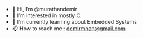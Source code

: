 - 👋 Hi, I’m @murathandemir
- 👀 I’m interested in mostly C.
- 🌱 I’m currently learning about Embedded Systems
- 📫 How to reach me : demirmhan@gmail.com

<!---
murathandemir/murathandemir is a ✨ special ✨ repository because its `README.md` (this file) appears on your GitHub profile.
You can click the Preview link to take a look at your changes.
--->
